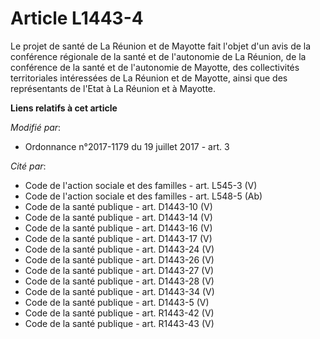 # Article L1443-4

Le projet de santé de La Réunion et de Mayotte fait l'objet d'un avis de la conférence régionale de la santé et de
l'autonomie de La Réunion, de la conférence de la santé et de l'autonomie de Mayotte, des collectivités territoriales
intéressées de La Réunion et de Mayotte, ainsi que des représentants de l'Etat à La Réunion et à Mayotte.

**Liens relatifs à cet article**

_Modifié par_:

  - Ordonnance n°2017-1179 du 19 juillet 2017 - art. 3

_Cité par_:

  - Code de l'action sociale et des familles - art. L545-3 (V)
  - Code de l'action sociale et des familles - art. L548-5 (Ab)
  - Code de la santé publique - art. D1443-10 (V)
  - Code de la santé publique - art. D1443-14 (V)
  - Code de la santé publique - art. D1443-16 (V)
  - Code de la santé publique - art. D1443-17 (V)
  - Code de la santé publique - art. D1443-24 (V)
  - Code de la santé publique - art. D1443-26 (V)
  - Code de la santé publique - art. D1443-27 (V)
  - Code de la santé publique - art. D1443-28 (V)
  - Code de la santé publique - art. D1443-34 (V)
  - Code de la santé publique - art. D1443-5 (V)
  - Code de la santé publique - art. R1443-42 (V)
  - Code de la santé publique - art. R1443-43 (V)

